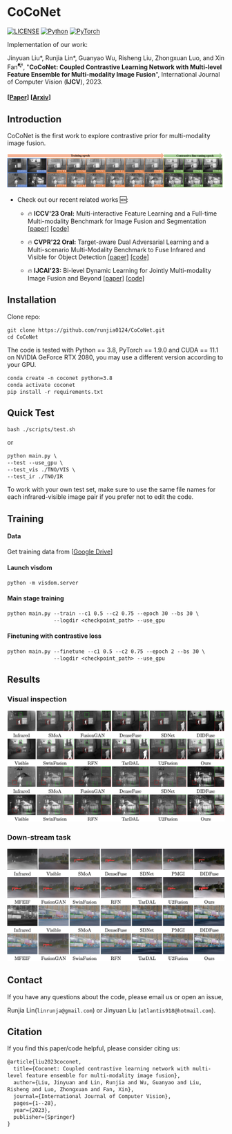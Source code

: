 

  <h1 align="left">CoCoNet</h1>

[![LICENSE](https://img.shields.io/badge/license-MIT-green)](https://github.com/wdhudiekou/IRFS/blob/main/LICENSE)
[![Python](https://img.shields.io/badge/python-3.8-blue.svg)](https://www.python.org/)
[![PyTorch](https://img.shields.io/badge/pytorch-1.9.0-%237732a8)](https://pytorch.org/)

Implementation of our work:

Jinyuan Liu\*, Runjia Lin\*, Guanyao Wu, Risheng Liu, Zhongxuan Luo, and Xin Fan<sup>📭</sup>, "**CoCoNet: Coupled Contrastive Learning Network with Multi-level Feature Ensemble for Multi-modality Image Fusion**", International Journal of Computer Vision (**IJCV**), 2023.


#### [[Paper](https://link.springer.com/article/10.1007/s11263-023-01952-1)]    [[Arxiv](https://arxiv.org/pdf/2211.10960.pdf)]


## Introduction

CoCoNet is the first work to explore contrastive prior for multi-modality image fusion. 

![](demo/pipeline.png)


- Check out our recent related works 🆕:
  - 🔥 **ICCV'23 Oral:** Multi-interactive Feature Learning and a Full-time Multi-modality Benchmark for Image Fusion and Segmentation [[paper]](https://arxiv.org/pdf/2308.02097.pdf) [[code]](https://github.com/JinyuanLiu-CV/SegMiF)
     
  - 🔥 **CVPR'22 Oral:** Target-aware Dual Adversarial Learning and a Multi-scenario Multi-Modality
Benchmark to Fuse Infrared and Visible for Object Detection [[paper]](https://openaccess.thecvf.com/content/CVPR2022/papers/Liu_Target-Aware_Dual_Adversarial_Learning_and_a_Multi-Scenario_Multi-Modality_Benchmark_To_CVPR_2022_paper.pdf) [[code]](https://github.com/JinyuanLiu-CV/TarDAL)
  - 🔥 **IJCAI'23:** Bi-level Dynamic Learning for Jointly Multi-modality Image Fusion and Beyond [[paper]](https://arxiv.org/pdf/2305.06720.pdf) [[code]](https://github.com/LiuZhu-CV/BDLFusion)



## Installation

Clone repo:
```
git clone https://github.com/runjia0124/CoCoNet.git
cd CoCoNet
```

The code is tested with Python == 3.8, PyTorch == 1.9.0 and CUDA == 11.1 on NVIDIA GeForce RTX 2080, you may use a different version according to your GPU. 
```
conda create -n coconet python=3.8
conda activate coconet
pip install -r requirements.txt
```

## Quick Test
```
bash ./scripts/test.sh
```
or
```
python main.py \
--test --use_gpu \    
--test_vis ./TNO/VIS \
--test_ir ./TNO/IR 
```
To work with your own test set, make sure to use the same file names for each infrared-visible image pair if you prefer not to edit the code.  

## Training
#### Data
Get training data from [[Google Drive](https://drive.google.com/drive/folders/1eESG4qAkIbhBFXv0dPiQ94nvsFqpw5Fq?usp=sharing)]

#### Launch visdom
```
python -m visdom.server
```
#### Main stage training
```
python main.py --train --c1 0.5 --c2 0.75 --epoch 30 --bs 30 \
               --logdir <checkpoint_path> --use_gpu
```
#### Finetuning with contrastive loss
```
python main.py --finetune --c1 0.5 --c2 0.75 --epoch 2 --bs 30 \
               --logdir <checkpoint_path> --use_gpu
```

## Results
### Visual inspection
![](demo/visual.png)
### Down-stream task
![](demo/visual_2.png)



## Contact
If you have any questions about the code, please email us or open an issue, 

Runjia Lin(`linrunja@gmail.com`) or Jinyuan Liu (`atlantis918@hotmail.com`).

## Citation

If you find this paper/code helpful, please consider citing us: 

```
@article{liu2023coconet,
  title={Coconet: Coupled contrastive learning network with multi-level feature ensemble for multi-modality image fusion},
  author={Liu, Jinyuan and Lin, Runjia and Wu, Guanyao and Liu, Risheng and Luo, Zhongxuan and Fan, Xin},
  journal={International Journal of Computer Vision},
  pages={1--28},
  year={2023},
  publisher={Springer}
}
```

